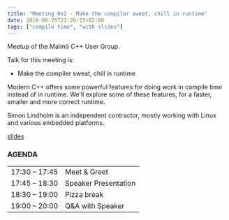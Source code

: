 ```yaml
---
title: "Meeting 0x2 - Make the compiler sweat, chill in runtime"
date: 2018-06-26T22:20:15+02:00
tags: ["compile time", "with slides"]
---
```

Meetup of the Malmö C++ User Group.

Talk for this meeting is:
- Make the compiler sweat, chill in runtime

Modern C++ offers some powerful features for doing work in compile time instead of in runtime. We'll explore some of these features, for a faster, smaller and more correct runtime.

Simon Lindholm is an independent contractor, mostly working with Linux and various embedded platforms.

[slides](https://speakerdeck.com/olafurw/make-the-compiler-sweat-chill-in-runtime-by-simon-lindholm)

### AGENDA

|               |              |
|---------------|--------------|
| 17:30 – 17:45 | Meet & Greet |
| 17:45 – 18:30 | Speaker Presentation |
| 18:30 – 19:00 | Pizza break   |
| 19:00 – 20:00 | Q&A with Speaker          |